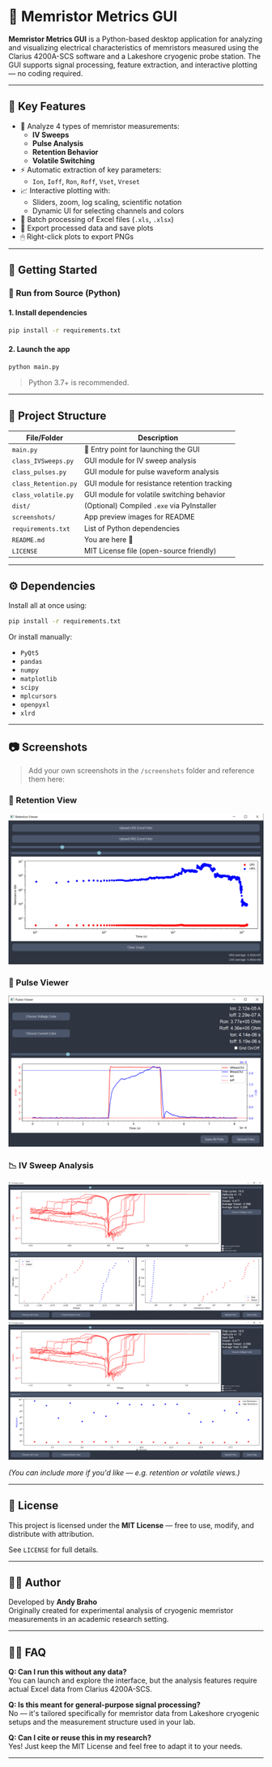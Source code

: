 
# 🧠 Memristor Metrics GUI

**Memristor Metrics GUI** is a Python-based desktop application for analyzing and visualizing electrical characteristics of memristors measured using the Clarius 4200A-SCS software and a Lakeshore cryogenic probe station. The GUI supports signal processing, feature extraction, and interactive plotting — no coding required.

---

## 🎯 Key Features

- 🧪 Analyze 4 types of memristor measurements:
  - **IV Sweeps**
  - **Pulse Analysis**
  - **Retention Behavior**
  - **Volatile Switching**
- ⚡ Automatic extraction of key parameters:
  - `Ion`, `Ioff`, `Ron`, `Roff`, `Vset`, `Vreset`
- 📈 Interactive plotting with:
  - Sliders, zoom, log scaling, scientific notation
  - Dynamic UI for selecting channels and colors
- 📁 Batch processing of Excel files (`.xls`, `.xlsx`)
- 💾 Export processed data and save plots
- 🖱 Right-click plots to export PNGs

---

## 🚀 Getting Started

### 🧪 Run from Source (Python)

#### 1. Install dependencies
```bash
pip install -r requirements.txt
```

#### 2. Launch the app
```bash
python main.py
```

> Python 3.7+ is recommended.

---


## 📂 Project Structure

| File/Folder          | Description                                  |
|----------------------|----------------------------------------------|
| `main.py`            | 🔹 Entry point for launching the GUI          |
| `class_IVSweeps.py`  | GUI module for IV sweep analysis             |
| `class_pulses.py`    | GUI module for pulse waveform analysis       |
| `class_Retention.py` | GUI module for resistance retention tracking |
| `class_volatile.py`  | GUI module for volatile switching behavior   |
| `dist/`              | (Optional) Compiled `.exe` via PyInstaller   |
| `screenshots/`       | App preview images for README                |
| `requirements.txt`   | List of Python dependencies                  |
| `README.md`          | You are here 📖                               |
| `LICENSE`            | MIT License file (open-source friendly)      |

---

## ⚙️ Dependencies

Install all at once using:

```bash
pip install -r requirements.txt
```

Or install manually:

- `PyQt5`
- `pandas`
- `numpy`
- `matplotlib`
- `scipy`
- `mplcursors`
- `openpyxl`
- `xlrd`

---

## 📷 Screenshots

> Add your own screenshots in the `/screenshots` folder and reference them here:

### 🧭 Retention View  
![Low vs high resistance state](Screenshots/retention_view.PNG)

### 🔋 Pulse Viewer  
![Pulse Viewer](Screenshots/pulses_view.PNG)

### 📉 IV Sweep Analysis  
![IV Sweeps with CDF plots](Screenshots/IVSweepsCDF.PNG)
![IV Sweeps with resistance plots](Screenshots/IVSweepsRes.PNG)


*(You can include more if you'd like — e.g. retention or volatile views.)*

---

## 📄 License

This project is licensed under the **MIT License** — free to use, modify, and distribute with attribution.

See `LICENSE` for full details.

---

## 👨‍🔬 Author

Developed by **Andy Braho**  
Originally created for experimental analysis of cryogenic memristor measurements in an academic research setting.

---

## 🙋‍♂️ FAQ

**Q: Can I run this without any data?**  
You can launch and explore the interface, but the analysis features require actual Excel data from Clarius 4200A-SCS.

**Q: Is this meant for general-purpose signal processing?**  
No — it's tailored specifically for memristor data from Lakeshore cryogenic setups and the measurement structure used in your lab.

**Q: Can I cite or reuse this in my research?**  
Yes! Just keep the MIT License and feel free to adapt it to your needs.

---
